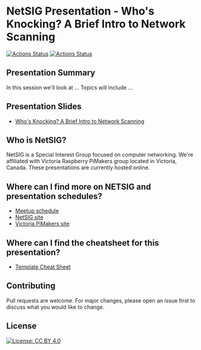 # NetSIG Presentation - Who's Knocking? A Brief Intro to Network Scanning

[![Actions Status](https://github.com/netserf/netsig-presentation-network-scanning/workflows/Markdown%20Lint/badge.svg)](https://github.com/netserf/netsig-presentation-network-scanning/actions)
[![Actions Status](https://github.com/netserf/netsig-presentation-network-scanning/workflows/Markdown%20Links/badge.svg)](https://github.com/netserf/netsig-presentation-network-scanning/actions)

## Presentation Summary

In this session we'll look at ...
Topics will include ...

## Presentation Slides

* [Who's Knocking? A Brief Intro to Network Scanning](netsig-presentation-network-scanning.pdf)

## Who is NetSIG?

NetSIG is a Special Interest Group focused on computer networking. We're
affiliated with Victoria Raspberry PiMakers group located in Victoria, Canada.
These presentations are currently hosted online.

## Where can I find more on NETSIG and presentation schedules?

* [Meetup schedule](https://www.meetup.com/Victoria-Raspberry-PiMakers-And-Others/events)
* [NetSIG site](https://vicpimakers.ca/netsig/)
* [Victoria PiMakers site](https://vicpimakers.ca/)

## Where can I find the cheatsheet for this presentation?

* [Template Cheat Sheet](template-cheat-sheet.txt)

## Contributing

Pull requests are welcome. For major changes, please open an issue first to
discuss what you would like to change.

## License

[![License: CC BY 4.0](https://img.shields.io/badge/License-CC_BY_4.0-lightgrey.svg)](https://creativecommons.org/licenses/by/4.0/)
